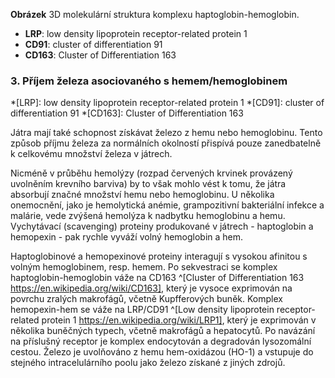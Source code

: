 <div class="w3-row">
<div class="w3-half w3-center">

<bdl-pdb-pdbe-molstar id="pdb2h35" molecule-id="4x0l" hide-controls="true" hide-polymer="false" height="500px"></bdl-pdb-pdbe-molstar>

**Obrázek** 3D molekulární struktura komplexu haptoglobin-hemoglobin.

<div class="w3-justify">
 
* __LRP__: low density lipoprotein receptor-related protein 1
* __CD91__: cluster of differentiation 91
* __CD163__: Cluster of Differentiation 163
</div>

</div>
<div class="w3-half">
<div class="w3-margin-left w3-justify">

### 3. Příjem železa asociovaného s hemem/hemoglobinem

*[LRP]: low density lipoprotein receptor-related protein 1
*[CD91]: cluster of differentiation 91
*[CD163]: Cluster of Differentiation 163

Játra mají také schopnost získávat železo z hemu nebo hemoglobinu. Tento způsob příjmu železa  za normálních okolností přispívá pouze zanedbatelně k celkovému množství železa v játrech.

Nicméně v průběhu hemolýzy (rozpad červených krvinek provázený uvolněním krevního barviva) by to však mohlo vést k tomu, že játra absorbují značné množství hemu nebo hemoglobinu. U několika onemocnění, jako je hemolytická anémie, grampozitivní bakteriální infekce a malárie, vede zvýšená hemolýza k nadbytku hemoglobinu a hemu. Vychytávací (scavenging) proteiny produkované v játrech - haptoglobin a hemopexin - pak rychle vyváží volný hemoglobin a hem. 

Haptoglobinové a hemopexinové proteiny interagují s vysokou afinitou s volným hemoglobinem, resp. hemem. Po sekvestraci se komplex haptoglobin-hemoglobin váže na CD163 ^[Cluster of Differentiation 163 https://en.wikipedia.org/wiki/CD163], který je vysoce exprimován na povrchu zralých makrofágů, včetně Kupfferových buněk. Komplex hemopexin-hem se váže na LRP/CD91 ^[Low density lipoprotein receptor-related protein 1 https://en.wikipedia.org/wiki/LRP1], který je exprimován v několika buněčných typech, včetně makrofágů a hepatocytů. Po navázání na příslušný receptor je komplex endocytován a degradován lysozomální cestou. Železo je uvolňováno z hemu hem-oxidázou (HO-1) a vstupuje do stejného intracelulárního poolu jako železo získané z jiných zdrojů.

</div>
</div>
</div>
